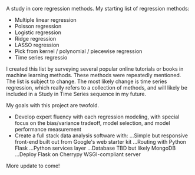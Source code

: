 A study in core regression methods.  My starting list of regression methods:
* Multiple linear regression
* Poisson regression
* Logistic regression
* Ridge regression
* LASSO regression
* Pick from kernel / polynomial / piecewise regression
* Time series regressio

I created this list by surveying several popular online tutorials or books in machine learning methods. These methods were repeatedly mentioned.
The list is subject to change. The most likely change is time series regression, which really refers to a collection of methods, and will likely be included in a Study in Time Series sequence in my future.

My goals with this project are twofold.
* Develop expert fluency with each regression modeling, with special focus on the bias/variance tradeoff, model selection, and model performance measurement
* Create a full stack data analysis software with:
...Simple but responsive front-end built out from Google's web starter kit
...Routing with Python Flask
...Python services layer
...Database TBD but likely MongoDB
...Deploy Flask on Cherrypy WSGI-compliant server

More update to come!